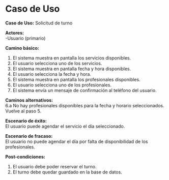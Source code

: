 # Caso de Uso

**Caso de Uso:** Solicitud de turno

**Actores:**   
\-Usuario (primario)

**Camino básico:** 

1. El sistema muestra en pantalla los servicios disponibles.  
2. El usuario selecciona uno de los servicios.  
3. El sistema muestra en pantalla fecha y hora disponibles.  
4. El usuario selecciona la fecha y hora.  
5. El sistema muestra en pantalla los profesionales disponibles.  
6. El usuario selecciona uno de los profesionales.
7. El sistema envía un mensaje de confirmación al teléfono del usuario.
   

**Caminos alternativos:**  
6.a No hay profesionales disponibles para la fecha y horario seleccionados. Vuelve al paso 5.

**Escenario de éxito:**   
El usuario puede agendar el servicio el día seleccionado.

**Escenario de fracaso:**  
El usuario no puede agendar el día por falta de disponibilidad de los profesionales.  

**Post-condiciones:**
1. El usuario debe poder reservar el turno.
2. El turno debe quedar guardado en la base de datos.